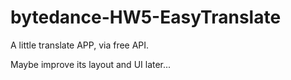 # bytedance-HW5-EasyTranslate

A little translate APP, via free API.

Maybe improve its layout and UI later...
